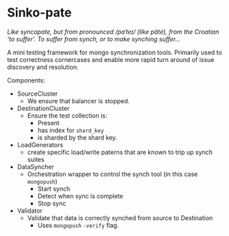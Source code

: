 # Sinko-pate

_Like syncopate, but from  pronounced /pɑˈteɪ/ (like pâté), from the Croatian 'to suffer'. 
To suffer from synch, or to make synching suffer..._

A mini testing framework for mongo synchronization tools.
Primarily used to test correctness cornercases and enable more rapid turn around of
issue discovery and resolution.

Components:

- SourceCluster
  - We ensure that balancer is stopped.
- DestinationCluster
  - Ensure the test collection is:
    - Present
    - has index for `shard_key`
    - is sharded by the shard key.
- LoadGenerators
  - create specific load/write paterns that are known to trip up synch suites
- DataSyncher
  - Orchestration wrapper to control the synch tool (in this case `mongopush`)
    - Start synch
    - Detect when sync is complete
    - Stop sync
- Validator
  - Validate that data is correctly synched from source to Destination
    - Uses `mongopush` `-verify` flag. 